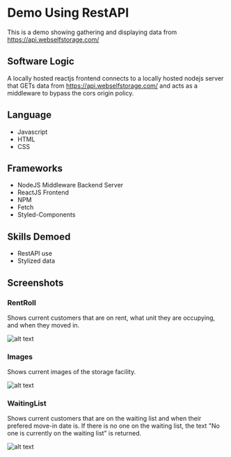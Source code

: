 # Demo Using RestAPI

This is a demo showing gathering and displaying data from https://api.webselfstorage.com/


## Software Logic
A locally hosted reactjs frontend connects to a locally hosted nodejs server that GETs data from https://api.webselfstorage.com/ and acts as a middleware to bypass the cors origin policy.

## Language

 - Javascript
 - HTML
 - CSS

## Frameworks

- NodeJS Middleware Backend Server
- ReactJS Frontend
- NPM
- Fetch
- Styled-Components

## Skills Demoed

 - RestAPI use
 - Stylized data

 ## Screenshots

 ### RentRoll

 Shows current customers that are on rent, what unit they are occupying, and when they moved in.

 ![alt text](https://github.com/corygrossman/RestAPI_PinpointStorage/blob/main/data/rentroll.jpg?raw=true)

 ### Images

 Shows current images of the storage facility.

 ![alt text](https://github.com/corygrossman/RestAPI_PinpointStorage/blob/main/data/images.jpg?raw=true)

 ### WaitingList

 Shows current customers that are on the waiting list and when their prefered move-in date is.
 If there is no one on the waiting list, the text "No one is currently on the waiting list" is returned.

 ![alt text](https://github.com/corygrossman/RestAPI_PinpointStorage/blob/main/data/waitlist.jpg?raw=true)



